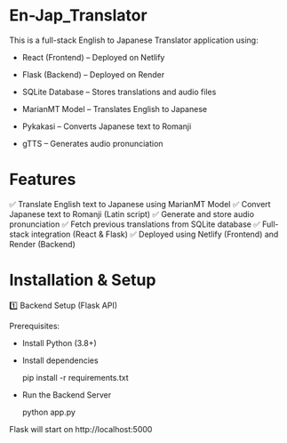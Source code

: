 # En-Jap_Translator
This is a full-stack English to Japanese Translator application using:

- React (Frontend) – Deployed on Netlify

- Flask (Backend) – Deployed on Render

- SQLite Database – Stores translations and audio files

- MarianMT Model – Translates English to Japanese

- Pykakasi – Converts Japanese text to Romanji

- gTTS – Generates audio pronunciation


# Features

✅ Translate English text to Japanese using MarianMT Model
✅ Convert Japanese text to Romanji (Latin script)
✅ Generate and store audio pronunciation
✅ Fetch previous translations from SQLite database
✅ Full-stack integration (React & Flask)
✅ Deployed using Netlify (Frontend) and Render (Backend)

# Installation & Setup

1️⃣ Backend Setup (Flask API)

Prerequisites:

- Install Python (3.8+)

- Install dependencies

    pip install -r requirements.txt

- Run the Backend Server

    python app.py

Flask will start on http://localhost:5000
